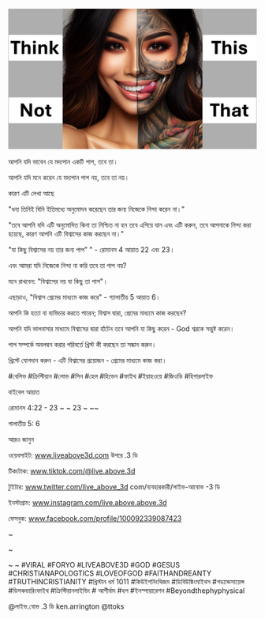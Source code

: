 ![Video cover image](../cover.jpg "cover photo")

আপনি যদি ভাবেন যে মদ্যপান একটি পাপ, তবে তা।

আপনি যদি মনে করেন যে মদ্যপান পাপ নয়, তবে তা নয়।

কারণ এটি লেখা আছে

"ধন্য তিনিই যিনি ইতিমধ্যে অনুমোদন করেছেন তার জন্য নিজেকে নিন্দা করেন না।"

"তবে আপনি যদি এটি অনুমোদিত কিনা তা নিশ্চিত না হন তবে এগিয়ে যান এবং এটি করুন, তবে আপনাকে নিন্দা করা হয়েছে, কারণ আপনি এটি বিশ্বাসের কাজ করছেন না।"

"যা কিছু বিশ্বাসের নয় তার জন্য পাপ” " - রোমানস 4 আয়াত 22 এবং 23।

এবং আমরা যদি নিজেকে নিন্দা না করি তবে তা পাপ নয়?

মনে রাখবেন: "বিশ্বাসের নয় যা কিছু তা পাপ"।

এছাড়াও, "বিশ্বাস প্রেমের মাধ্যমে কাজ করে" - গ্যালাতীয় 5 আয়াত 6।

আপনি কি হত্যা বা ব্যভিচার করতে পারেন; বিশ্বাস দ্বারা, প্রেমের মাধ্যমে কাজ করছেন?

আপনি যদি ভালবাসার মাধ্যমে বিশ্বাসের দ্বারা হাঁটেন তবে আপনি যা কিছু করেন - God শ্বরকে সন্তুষ্ট করেন।

পাপ সম্পর্কে অবলম্বন করার পরিবর্তে খ্রিস্ট কী করছেন তা সন্ধান করুন।

খ্রিস্টে যোগদান করুন - এটি বিশ্বাসের প্রয়োজন - প্রেমের মাধ্যমে কাজ করা।

#বেলিভ #ক্রিস্টিয়ান #লোভ #সিন #হেল #হিভেন #ফাইথ #ইয়াহওয়ে #জিওডি #হিগারলাইফ

বাইবেল আয়াত

রোমানস 4:22 - 23 ~ ~ 23 ~ ~~

গালাতীয় 5: 6

আরও জানুন

ওয়েবসাইট: www.liveabove3d.com উপরে .3 ডি

টিকটোক: www.tiktok.com/@live.above.3d

টুইটার: www.twitter.com/live_above_3d com/ব্যবহারকারী/লাইভ-আবোভ -3 ডি

ইনস্টাগ্রাম: www.instagram.com/live.above.above.3d

ফেসবুক: www.facebook.com/profile/100092339087423

~

~

~ ~ #VIRAL #FORYO #LIVEABOVE3D #GOD #GESUS #CHRISTIANAPOLOGTICS #LOVEOFGOD #FAITHANDREANTY #TRUTHINCRISTIANITY #খ্রিস্টান ধর্ম 1011 #কিউইশনিংথিজম #ডিবিউঙ্কিংমাইথস #গড্যান্ডসায়েন্স #ডিসকভারিংফাইথ #ক্রিস্টিয়ানলাইভিং # আশীর্বাদ #হপ #ইনস্পায়ারেশন #Beyondthephyphysical

@লাইভ.বোভ .3 ডি ken.arrington @ttoks